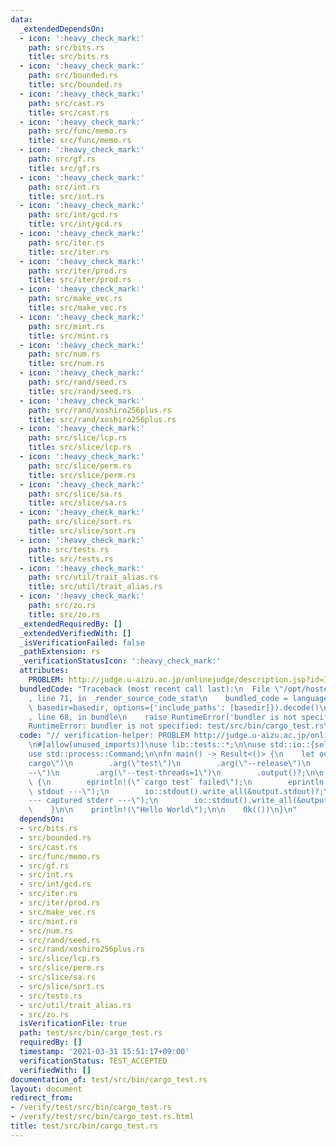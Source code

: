 ```yaml
---
data:
  _extendedDependsOn:
  - icon: ':heavy_check_mark:'
    path: src/bits.rs
    title: src/bits.rs
  - icon: ':heavy_check_mark:'
    path: src/bounded.rs
    title: src/bounded.rs
  - icon: ':heavy_check_mark:'
    path: src/cast.rs
    title: src/cast.rs
  - icon: ':heavy_check_mark:'
    path: src/func/memo.rs
    title: src/func/memo.rs
  - icon: ':heavy_check_mark:'
    path: src/gf.rs
    title: src/gf.rs
  - icon: ':heavy_check_mark:'
    path: src/int.rs
    title: src/int.rs
  - icon: ':heavy_check_mark:'
    path: src/int/gcd.rs
    title: src/int/gcd.rs
  - icon: ':heavy_check_mark:'
    path: src/iter.rs
    title: src/iter.rs
  - icon: ':heavy_check_mark:'
    path: src/iter/prod.rs
    title: src/iter/prod.rs
  - icon: ':heavy_check_mark:'
    path: src/make_vec.rs
    title: src/make_vec.rs
  - icon: ':heavy_check_mark:'
    path: src/mint.rs
    title: src/mint.rs
  - icon: ':heavy_check_mark:'
    path: src/num.rs
    title: src/num.rs
  - icon: ':heavy_check_mark:'
    path: src/rand/seed.rs
    title: src/rand/seed.rs
  - icon: ':heavy_check_mark:'
    path: src/rand/xoshiro256plus.rs
    title: src/rand/xoshiro256plus.rs
  - icon: ':heavy_check_mark:'
    path: src/slice/lcp.rs
    title: src/slice/lcp.rs
  - icon: ':heavy_check_mark:'
    path: src/slice/perm.rs
    title: src/slice/perm.rs
  - icon: ':heavy_check_mark:'
    path: src/slice/sa.rs
    title: src/slice/sa.rs
  - icon: ':heavy_check_mark:'
    path: src/slice/sort.rs
    title: src/slice/sort.rs
  - icon: ':heavy_check_mark:'
    path: src/tests.rs
    title: src/tests.rs
  - icon: ':heavy_check_mark:'
    path: src/util/trait_alias.rs
    title: src/util/trait_alias.rs
  - icon: ':heavy_check_mark:'
    path: src/zo.rs
    title: src/zo.rs
  _extendedRequiredBy: []
  _extendedVerifiedWith: []
  _isVerificationFailed: false
  _pathExtension: rs
  _verificationStatusIcon: ':heavy_check_mark:'
  attributes:
    PROBLEM: http://judge.u-aizu.ac.jp/onlinejudge/description.jsp?id=ITP1_1_A
  bundledCode: "Traceback (most recent call last):\n  File \"/opt/hostedtoolcache/Python/3.9.2/x64/lib/python3.9/site-packages/onlinejudge_verify/documentation/build.py\"\
    , line 71, in _render_source_code_stat\n    bundled_code = language.bundle(stat.path,\
    \ basedir=basedir, options={'include_paths': [basedir]}).decode()\n  File \"/opt/hostedtoolcache/Python/3.9.2/x64/lib/python3.9/site-packages/onlinejudge_verify/languages/user_defined.py\"\
    , line 68, in bundle\n    raise RuntimeError('bundler is not specified: {}'.format(path.as_posix()))\n\
    RuntimeError: bundler is not specified: test/src/bin/cargo_test.rs\n"
  code: "// verification-helper: PROBLEM http://judge.u-aizu.ac.jp/onlinejudge/description.jsp?id=ITP1_1_A\n\
    \n#[allow(unused_imports)]\nuse lib::tests::*;\n\nuse std::io::{self, Write, Result};\n\
    use std::process::Command;\n\nfn main() -> Result<()> {\n    let output = Command::new(\"\
    cargo\")\n        .arg(\"test\")\n        .arg(\"--release\")\n        .arg(\"\
    --\")\n        .arg(\"--test-threads=1\")\n        .output()?;\n\n    if !output.status.success()\
    \ {\n        eprintln!(\"`cargo test` failed\");\n        eprintln!(\"--- captured\
    \ stdout ---\");\n        io::stdout().write_all(&output.stdout)?;\n        eprintln!(\"\
    --- captured stderr ---\");\n        io::stdout().write_all(&output.stderr)?;\n\
    \    }\n\n    println!(\"Hello World\");\n\n    Ok(())\n}\n"
  dependsOn:
  - src/bits.rs
  - src/bounded.rs
  - src/cast.rs
  - src/func/memo.rs
  - src/gf.rs
  - src/int.rs
  - src/int/gcd.rs
  - src/iter.rs
  - src/iter/prod.rs
  - src/make_vec.rs
  - src/mint.rs
  - src/num.rs
  - src/rand/seed.rs
  - src/rand/xoshiro256plus.rs
  - src/slice/lcp.rs
  - src/slice/perm.rs
  - src/slice/sa.rs
  - src/slice/sort.rs
  - src/tests.rs
  - src/util/trait_alias.rs
  - src/zo.rs
  isVerificationFile: true
  path: test/src/bin/cargo_test.rs
  requiredBy: []
  timestamp: '2021-03-31 15:51:17+09:00'
  verificationStatus: TEST_ACCEPTED
  verifiedWith: []
documentation_of: test/src/bin/cargo_test.rs
layout: document
redirect_from:
- /verify/test/src/bin/cargo_test.rs
- /verify/test/src/bin/cargo_test.rs.html
title: test/src/bin/cargo_test.rs
---
```

